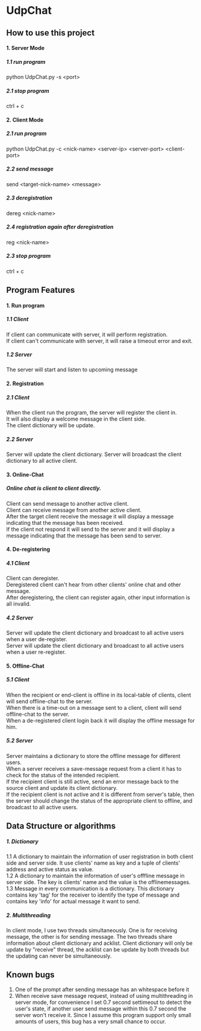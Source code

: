 # UdpChat

## How to use this project      
#### 1. Server Mode   
##### 1.1 run program    
python UdpChat.py -s &lt;port&gt;   
##### 2.1 stop program    
ctrl + c
#### 2. Client Mode      
##### 2.1 run program    
python UdpChat.py -c &lt;nick-name&gt; &lt;server-ip&gt; &lt;server-port&gt; &lt;client-port&gt;    
##### 2.2 send message    
send &lt;target-nick-name&gt; &lt;message&gt;      
##### 2.3 deregistration     
dereg &lt;nick-name&gt;   
##### 2.4 registration again after deregistration    
reg &lt;nick-name&gt;  
##### 2.3 stop program   
ctrl + c

## Program Features     
#### 1. Run program    
##### 1.1 Client    
If client can communicate with server, it will perform registration.    
If client can't communicate with server, it will raise a timeout error and exit.   
##### 1.2 Server    
The server will start and listen to upcoming message     
#### 2. Registration        
##### 2.1 Client      
When the client run the program, the server will register the client in.    
It will also display a welcome message in the client side.   
The client dictionary will be update.         
##### 2.2 Server   
Server will update the client dictionary.
Server will broadcast the client dictionary to all active client.  
#### 3. Online-Chat    
##### Online chat is client to client directly.
Client can send message to another active client.   
Client can receive message from another active client.   
After the target client receive the message it will display a message indicating that the message has been received.   
If the client not respond it will send to the server and it will display a message indicating that the message has been send to server.    
#### 4. De-registering   
##### 4.1 Client   
Client can deregister.     
Deregistered client can't hear from other clients' online chat and other message.   
After deregistering, the client can register again, other input information is all invalid.    
##### 4.2 Server   
Server will update the client dictionary and broadcast to all active users when a user de-register.   
Server will update the client dictionary and broadcast to all active users when a user re-register.   
#### 5. Offline-Chat    
##### 5.1 Client   
When the recipient or end-client is offline in its local-table of clients, client will send offline-chat to the server.  
When there is a time-out on a message sent to a client, client will send offline-chat to the server.     
When a de-registered client login back it will display the offline message for him.   
##### 5.2 Server   
Server maintains a dictionary to store the offline message for different users.    
When a server receives a save-message request from a client it has to check for the status of the intended recipient.    
If the recipient client is still active, send an error message back to the source client and update its client dictionary.    
If the recipient client is not active and it is different from server's table, then the server should change the status of the appropriate client to offline, and broadcast to all active users.    

## Data Structure or algorithms       
##### 1. Dictionary        
1.1 A dictionary to maintain the information of user registration in both client side and server side. It use clients' name as key and a tuple of clients' address and active status as value.    
1.2 A dictionary to maintain the information of user's offfline message in server side. The key is clients' name and the value is the offlinemessages.       
1.3 Message in every communication is a dictionary. This dictionary contains key 'tag' for the receiver to identify the type of message and contains key 'info' for actual message it want to send.   
##### 2. Multithreading  
In client mode, I use two threads simultaneously. One is for receiving message, the other is for sending message. The two threads share information about client dictionary and acklist. Client dictionary will only be update by "receive" thread, the acklist can be update by both threads but the updating can never be simultaneously.

## Known bugs
1. One of the prompt after sending message has an whitespace before it   
2. When receive save message request, instead of using multithreading in server mode, for convenience I set 0.7 second settimeout to detect the user's state, if another user send message within this 0.7 second the server won't receive it. Since I assume this program support only small amounts of users, this bug has a very small chance to occur.


